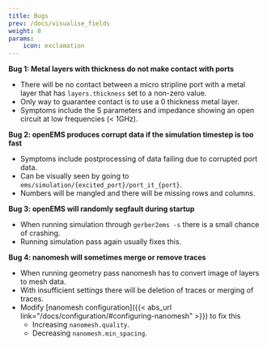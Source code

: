 ```yaml
---
title: Bugs
prev: /docs/visualise_fields
weight: 8
params:
    icon: exclamation
---
```


**Bug 1: Metal layers with thickness do not make contact with ports**
- There will be no contact between a micro stripline port with a metal layer that has ```layers.thickness``` set to a non-zero value.
- Only way to guarantee contact is to use a 0 thickness metal layer.
- Symptoms include the S parameters and impedance showing an open circuit at low frequencies (< 1GHz).

**Bug 2: openEMS produces corrupt data if the simulation timestep is too fast**
- Symptoms include postprocessing of data failing due to corrupted port data.
- Can be visually seen by going to ```ems/simulation/{excited_port}/port_it_{port}```.
- Numbers will be mangled and there will be missing rows and columns.

**Bug 3: openEMS will randomly segfault during startup**
- When running simulation through ```gerber2ems -s``` there is a small chance of crashing.
- Running simulation pass again usually fixes this.

**Bug 4: nanomesh will sometimes merge or remove traces**
- When running geometry pass nanomesh has to convert image of layers to mesh data.
- With insufficient settings there will be deletion of traces or merging of traces.
- Modify [nanomesh configuration]({{< abs_url link="/docs/configuration/#configuring-nanomesh" >}}) to fix this
    - Increasing ```nanomesh.quality```.
    - Decreasing ```nanomesh.min_spacing```.

